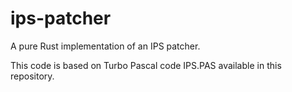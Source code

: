 ips-patcher
===========

A pure Rust implementation of an IPS patcher.

This code is based on Turbo Pascal code IPS.PAS available in this repository.
